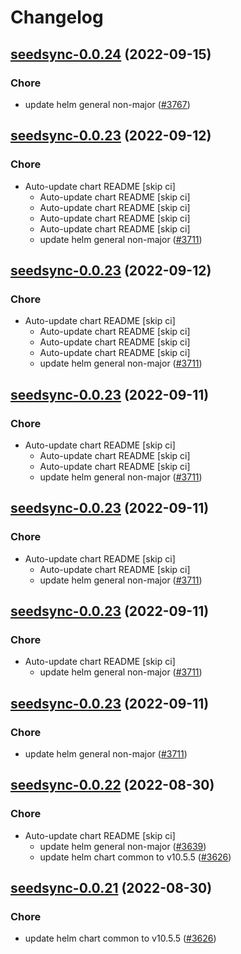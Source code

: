# Changelog



## [seedsync-0.0.24](https://github.com/truecharts/charts/compare/seedsync-0.0.23...seedsync-0.0.24) (2022-09-15)

### Chore

- update helm general non-major ([#3767](https://github.com/truecharts/charts/issues/3767))




## [seedsync-0.0.23](https://github.com/truecharts/charts/compare/seedsync-0.0.22...seedsync-0.0.23) (2022-09-12)

### Chore

- Auto-update chart README [skip ci]
  - Auto-update chart README [skip ci]
  - Auto-update chart README [skip ci]
  - Auto-update chart README [skip ci]
  - Auto-update chart README [skip ci]
  - update helm general non-major ([#3711](https://github.com/truecharts/charts/issues/3711))




## [seedsync-0.0.23](https://github.com/truecharts/charts/compare/seedsync-0.0.22...seedsync-0.0.23) (2022-09-12)

### Chore

- Auto-update chart README [skip ci]
  - Auto-update chart README [skip ci]
  - Auto-update chart README [skip ci]
  - Auto-update chart README [skip ci]
  - update helm general non-major ([#3711](https://github.com/truecharts/charts/issues/3711))




## [seedsync-0.0.23](https://github.com/truecharts/charts/compare/seedsync-0.0.22...seedsync-0.0.23) (2022-09-11)

### Chore

- Auto-update chart README [skip ci]
  - Auto-update chart README [skip ci]
  - Auto-update chart README [skip ci]
  - update helm general non-major ([#3711](https://github.com/truecharts/charts/issues/3711))




## [seedsync-0.0.23](https://github.com/truecharts/charts/compare/seedsync-0.0.22...seedsync-0.0.23) (2022-09-11)

### Chore

- Auto-update chart README [skip ci]
  - Auto-update chart README [skip ci]
  - update helm general non-major ([#3711](https://github.com/truecharts/charts/issues/3711))




## [seedsync-0.0.23](https://github.com/truecharts/charts/compare/seedsync-0.0.22...seedsync-0.0.23) (2022-09-11)

### Chore

- Auto-update chart README [skip ci]
  - update helm general non-major ([#3711](https://github.com/truecharts/charts/issues/3711))




## [seedsync-0.0.23](https://github.com/truecharts/charts/compare/seedsync-0.0.22...seedsync-0.0.23) (2022-09-11)

### Chore

- update helm general non-major ([#3711](https://github.com/truecharts/charts/issues/3711))




## [seedsync-0.0.22](https://github.com/truecharts/charts/compare/seedsync-0.0.20...seedsync-0.0.22) (2022-08-30)

### Chore

- Auto-update chart README [skip ci]
  - update helm general non-major ([#3639](https://github.com/truecharts/charts/issues/3639))
  - update helm chart common to v10.5.5 ([#3626](https://github.com/truecharts/charts/issues/3626))




## [seedsync-0.0.21](https://github.com/truecharts/charts/compare/seedsync-0.0.20...seedsync-0.0.21) (2022-08-30)

### Chore

- update helm chart common to v10.5.5 ([#3626](https://github.com/truecharts/charts/issues/3626))

